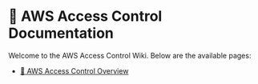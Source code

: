 # 📘 AWS Access Control Documentation

Welcome to the AWS Access Control Wiki. Below are the available pages:

- [🔐 AWS Access Control Overview](AWS-Access-Control)
